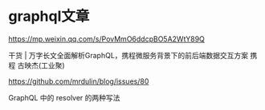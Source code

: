 # graphql文章

https://mp.weixin.qq.com/s/PovMmO6ddcpBO5A2WtY89Q

干货 | 万字长文全面解析GraphQL，携程微服务背景下的前后端数据交互方案
携程 古映杰(工业聚)

https://github.com/mrdulin/blog/issues/80

GraphQL 中的 resolver 的两种写法
